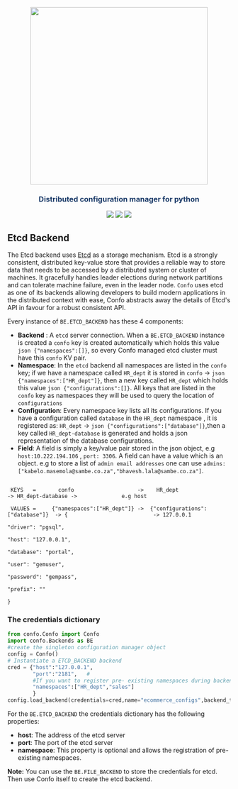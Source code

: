 


<p align="center"><img src="https://raw.githubusercontent.com/sambe-consulting/confo/master/assets/logo.png" width="400"></p>

<p align="center"><h3 style="color: #193967; text-align: center">Distributed configuration manager for python</h3></p>

<p align="center">
<a href="https://github.com/sambe-consulting/confo/actions/workflows/pytest-workflow.yml"><img src="https://github.com/sambe-consulting/confo/actions/workflows/pytest-workflow.yml/badge.svg"></a>
<a href="https://houndci.com"><img src="https://img.shields.io/badge/Reviewed_by-Hound-8E64B0.svg"></a>
<a href="https://github.com/apache/zookeeper/blob/master/LICENSE.txt"><img src="https://img.shields.io/github/license/apache/zookeeper"></a>


</p>

## Etcd Backend
The Etcd backend  uses <a href="https://etcd.io/" > Etcd</a> as a storage mechanism.
Etcd is a strongly consistent, distributed key-value store that provides a reliable way to store data that needs to be
accessed by a distributed system or cluster of machines. It gracefully handles leader elections
during network partitions and can tolerate machine failure, even in the leader node. `Confo` uses etcd as one of its backends allowing developers
to build modern applications in the distributed context with ease, Confo abstracts away the details of Etcd's API in favour for a robust consistent API.

Every instance of `BE.ETCD_BACKEND` has these 4 components:

- **Backend** :  A `etcd` server connection. When a `BE.ETCD_BACKEND` instance is created a `confo` key  is created automatically
   which holds this value ```json {"namespaces":[]}```, so every Confo managed etcd cluster must have this `confo` KV pair.
- **Namespace**: In the `etcd` backend all namespaces are listed in the `confo` key; if we have a namespace called `HR_dept` it is stored in
 `confo` -> ```json {"namespaces":["HR_dept"]}```, then a new key called `HR_dept` which holds this value ```json {"configurations":[]}```. 
 All keys that are listed in the `confo` key as namespaces they will be used to query the location of `configurations`
- **Configuration**: Every namespace key lists all its configurations. If you have a configuration called `database` in the `HR_dept` namespace ,
 it is registered as:  `HR_dept` -> ```json {"configurations":["database"]}```,then a key called `HR_dept-database` is generated and holds a json representation 
 of the database configurations. 
- **Field**: A field is simply a key/value pair stored in the json object, e.g `host:10.222.194.106` , `port: 3306`.
 A field can have a value which is an object. e.g to store a list of `admin email addresses` one can use 
 `admins: ["kabelo.masemola@sambe.co.za","bhavesh.lala@sambe.co.za"]`.

```
 
 KEYS   =       confo                    ->    HR_dept                      -> HR_dept-database ->              e.g host 
 
 VALUES =     {"namespaces":["HR_dept"]} ->  {"configurations":["database"]}  -> {                           -> 127.0.0.1
                                                                                      "driver": "pgsql",
                                                                                      "host": "127.0.0.1",
                                                                                      "database": "portal",
                                                                                      "user": "gemuser",
                                                                                      "password": "gempass",
                                                                                      "prefix": ""
                                                                                    }

```


### The credentials dictionary

```python
from confo.Confo import Confo
import confo.Backends as BE
#create the singleton configuration manager object 
config = Confo()
# Instantiate a ETCD_BACKEND backend 
cred = {"host":"127.0.0.1",  
        "port":"2181",   # 
        #If you want to register pre- existing namespaces during backend loading 
        "namespaces":["HR_dept","sales"]
        }
config.load_backend(credentials=cred,name="ecommerce_configs",backend_type=BE.ETCD_BACKEND )
```

For the `BE.ETCD_BACKEND` the credentials dictionary has the following properties:
- **host**: The address of the etcd server 
- **port**: The port of the etcd server
- **namespace**: This property is optional and allows the registration of pre-existing namespaces.

**Note:**
You can use the  `BE.FILE_BACKEND` to store the credentials for etcd. Then use Confo itself to create the etcd backend.


